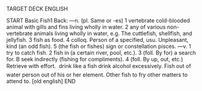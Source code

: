 TARGET DECK
ENGLISH

START
Basic
Fish1
Back: —n. (pl. Same or -es) 1 vertebrate cold-blooded animal with gills and fins living wholly in water. 2 any of various non-vertebrate animals living wholly in water, e.g. The cuttlefish, shellfish, and jellyfish. 3 fish as food. 4 colloq. Person of a specified, usu. Unpleasant, kind (an odd fish). 5 (the fish or fishes) sign or constellation pisces. —v. 1 try to catch fish. 2 fish in (a certain river, pool, etc.). 3 (foll. By for) a search for. B seek indirectly (fishing for compliments). 4 (foll. By up, out, etc.) Retrieve with effort.  drink like a fish drink alcohol excessively. Fish out of water person out of his or her element. Other fish to fry other matters to attend to. [old english]
END
